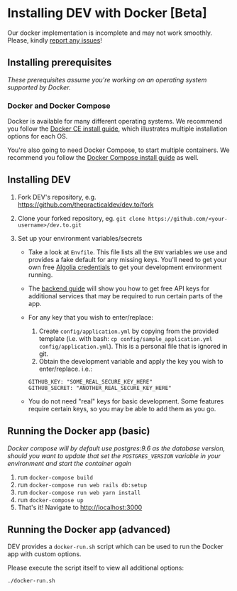 # Installing DEV with Docker [Beta]

Our docker implementation is incomplete and may not work smoothly. Please, kindly [report any issues](https://github.com/thepracticaldev/dev.to/issues/new/choose)!

## Installing prerequisites

_These prerequisites assume you're working on an operating system supported by Docker._

### Docker and Docker Compose

Docker is available for many different operating systems. We recommend you follow the [Docker CE install guide](https://docs.docker.com/install/), which illustrates multiple installation options for each OS.

You're also going to need Docker Compose, to start multiple containers. We recommend you follow the [Docker Compose install guide](https://docs.docker.com/compose/install/) as well.

## Installing DEV

1. Fork DEV's repository, e.g. <https://github.com/thepracticaldev/dev.to/fork>
1. Clone your forked repository, eg. `git clone https://github.com/<your-username>/dev.to.git`
1. Set up your environment variables/secrets

   - Take a look at `Envfile`. This file lists all the `ENV` variables we use and provides a fake default for any missing keys. You'll need to get your own free [Algolia credentials](/backend/algolia) to get your development environment running.
   - The [backend guide](/backend) will show you how to get free API keys for additional services that may be required to run certain parts of the app.
   - For any key that you wish to enter/replace:

     1. Create `config/application.yml` by copying from the provided template (i.e. with bash: `cp config/sample_application.yml config/application.yml`). This is a personal file that is ignored in git.
     1. Obtain the development variable and apply the key you wish to enter/replace. i.e.:

     ```shell
     GITHUB_KEY: "SOME_REAL_SECURE_KEY_HERE"
     GITHUB_SECRET: "ANOTHER_REAL_SECURE_KEY_HERE"
     ```

   - You do not need "real" keys for basic development. Some features require certain keys, so you may be able to add them as you go.

## Running the Docker app (basic)
*Docker compose will by default use postgres:9.6 as the database version, should you want to update that set the `POSTGRES_VERSION` variable in your environment and start the container again*

1. run `docker-compose build`
1. run `docker-compose run web rails db:setup`
1. run `docker-compose run web yarn install`
1. run `docker-compose up`
1. That's it! Navigate to <http://localhost:3000>

## Running the Docker app (advanced)

DEV provides a `docker-run.sh` script which can be used to run the Docker app with custom options.

Please execute the script itself to view all additional options:

```shell
./docker-run.sh
```
